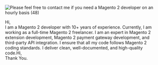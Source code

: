 ![Please feel free to contact me if you need a Magento 2 developer on an hourly basis (48)](https://github.com/user-attachments/assets/9455f96f-1aeb-4550-94ab-5977b1879f67)



Hi,</br>
I am a Magento 2 developer with 10+ years of experience. Currently, I am working as a full-time Magento 2 freelancer. I am an expert in Magento 2 extension development, Magento 2 payment gateway development, and third-party API integration. I ensure that all my code follows Magento 2 coding standards. I deliver clean, well-documented, and high-quality code.Hi,</br>
Thank You.

